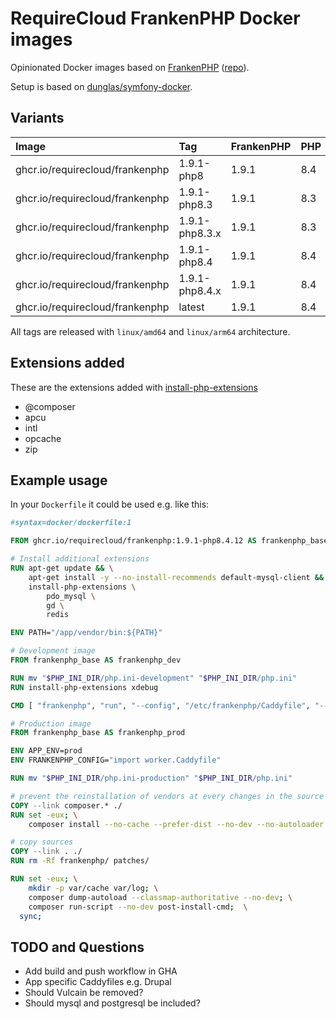 # RequireCloud FrankenPHP Docker images

Opinionated Docker images based on [FrankenPHP](https://frankenphp.dev) ([repo](https://github.com/php/frankenphp)).

Setup is based on [dunglas/symfony-docker](https://github.com/dunglas/symfony-docker).

## Variants

| Image                           | Tag            | FrankenPHP | PHP |
|:--------------------------------|:---------------|:-----------|:----|
| ghcr.io/requirecloud/frankenphp | 1.9.1-php8     | 1.9.1      | 8.4 |
| ghcr.io/requirecloud/frankenphp | 1.9.1-php8.3   | 1.9.1      | 8.3 |
| ghcr.io/requirecloud/frankenphp | 1.9.1-php8.3.x | 1.9.1      | 8.3 |
| ghcr.io/requirecloud/frankenphp | 1.9.1-php8.4   | 1.9.1      | 8.4 |
| ghcr.io/requirecloud/frankenphp | 1.9.1-php8.4.x | 1.9.1      | 8.4 |
| ghcr.io/requirecloud/frankenphp | latest         | 1.9.1      | 8.4 |

All tags are released with `linux/amd64` and `linux/arm64` architecture.

## Extensions added

These are the extensions added with [install-php-extensions](https://github.com/mlocati/docker-php-extension-installer)

- @composer
- apcu
- intl
- opcache
- zip

## Example usage

In your `Dockerfile` it could be used e.g. like this:

```Dockerfile
#syntax=docker/dockerfile:1

FROM ghcr.io/requirecloud/frankenphp:1.9.1-php8.4.12 AS frankenphp_base

# Install additional extensions
RUN apt-get update && \
    apt-get install -y --no-install-recommends default-mysql-client && \
    install-php-extensions \
        pdo_mysql \
        gd \
        redis

ENV PATH="/app/vendor/bin:${PATH}"

# Development image
FROM frankenphp_base AS frankenphp_dev

RUN mv "$PHP_INI_DIR/php.ini-development" "$PHP_INI_DIR/php.ini"
RUN install-php-extensions xdebug

CMD [ "frankenphp", "run", "--config", "/etc/frankenphp/Caddyfile", "--watch" ]

# Production image
FROM frankenphp_base AS frankenphp_prod

ENV APP_ENV=prod
ENV FRANKENPHP_CONFIG="import worker.Caddyfile"

RUN mv "$PHP_INI_DIR/php.ini-production" "$PHP_INI_DIR/php.ini"

# prevent the reinstallation of vendors at every changes in the source code
COPY --link composer.* ./
RUN set -eux; \
	composer install --no-cache --prefer-dist --no-dev --no-autoloader --no-scripts --no-progress

# copy sources
COPY --link . ./
RUN rm -Rf frankenphp/ patches/

RUN set -eux; \
	mkdir -p var/cache var/log; \
	composer dump-autoload --classmap-authoritative --no-dev; \
	composer run-script --no-dev post-install-cmd;  \
  sync;
```

## TODO and Questions

- Add build and push workflow in GHA
- App specific Caddyfiles e.g. Drupal
- Should Vulcain be removed?
- Should mysql and postgresql be included?
